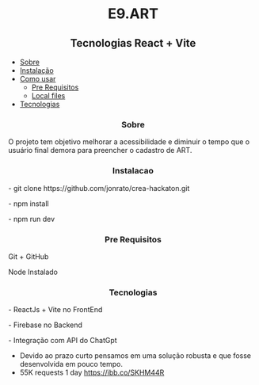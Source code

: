 
<h1 align="center">  E9.ART  </h1>

<h2 align="center">
Tecnologias React + Vite
</h2>



<!--ts-->
   * [Sobre](#Sobre)
   * [Instalação](#instalacao)
   * [Como usar](#como-usar)
      * [Pre Requisitos](#pre-requisitos)
      * [Local files](#local-files)
   * [Tecnologias](#tecnologias)
     
<!--te-->

<h3 align="center">Sobre</h3>

<p align=""> O projeto tem objetivo melhorar a acessibilidade e diminuir o tempo que o usuário final demora para preencher o cadastro de ART. </p>


<h3 align="center">Instalacao</h3>

<p align=""> - git clone https://github.com/jonrato/crea-hackaton.git  </p>
<p align=""> - npm install </p>
<p align=""> - npm run dev </p>

<h3 align="center">Pre Requisitos</h3>

<p align=""> Git + GitHub
<p align=""> Node Instalado


<h3 align="center">Tecnologias </h3>

<p align="">  - ReactJs + Vite no FrontEnd</p>
- Firebase no Backend 
<p> - Integração com API do ChatGpt</p>


- Devido ao prazo curto pensamos em uma solução robusta e que fosse desenvolvida em pouco tempo.
- 55K requests 1 day
https://ibb.co/SKHM44R
